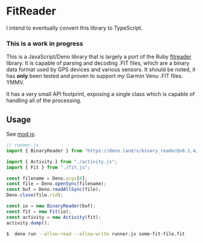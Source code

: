 # FitReader

I intend to eventually convert this library to TypeScript.

### This is a work in progress

This is a JavaScript/Deno library that is largely a port of the Ruby [fitreader](https://github.com/richardbrodie/fitreader) library. It is capable of parsing and decoding .FIT files, which are a binary data format used by GPS devices and various sensors. It should be noted, it has **only** been tested and proven to support _my_ Garmin Venu .FIT files. YMMV.

It has a very small API footprint, exposing a single class which is capable of handling all of the processing.

## Usage

See [mod.js](mod.js):

```javascript
// runner.js
import { BinaryReader } from "https://deno.land/x/binary_reader@v0.1.4/mod.ts";

import { Activity } from "./activity.js";
import { Fit } from "./fit.js";

const filename = Deno.args[0];
const file = Deno.openSync(filename);
const buf = Deno.readAllSync(file);
Deno.close(file.rid);

const io = new BinaryReader(buf);
const fit = new Fit(io);
const activity = new Activity(fit);
activity.dump();
```

```bash
$  deno run --allow-read --allow-write runner.js some-fit-file.fit
```
